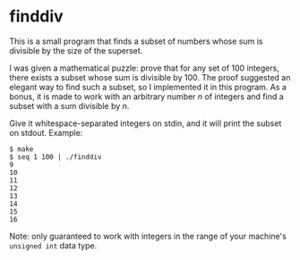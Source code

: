 # finddiv
This is a small program that finds a subset of numbers whose sum is divisible by the size of the superset.

I was given a mathematical puzzle: prove that for any set of 100 integers, there exists a subset whose sum is divisible by 100. The proof suggested an elegant way to find such a subset, so I implemented it in this program. As a bonus, it is made to work with an arbitrary number *n* of integers and find a subset with a sum divisible by *n*.

Give it whitespace-separated integers on stdin, and it will print the subset on stdout. Example:
```
$ make
$ seq 1 100 | ./finddiv
9
10
11
12
13
14
15
16
```

Note: only guaranteed to work with integers in the range of your machine's `unsigned int` data type.
